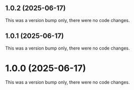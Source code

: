 ## 1.0.2 (2025-06-17)

This was a version bump only, there were no code changes.

## 1.0.1 (2025-06-17)

This was a version bump only, there were no code changes.

# 1.0.0 (2025-06-17)

This was a version bump only, there were no code changes.